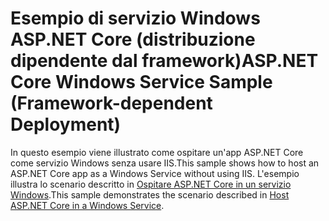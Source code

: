 # <a name="aspnet-core-windows-service-sample-framework-dependent-deployment"></a><span data-ttu-id="9de42-101">Esempio di servizio Windows ASP.NET Core (distribuzione dipendente dal framework)</span><span class="sxs-lookup"><span data-stu-id="9de42-101">ASP.NET Core Windows Service Sample (Framework-dependent Deployment)</span></span>

<span data-ttu-id="9de42-102">In questo esempio viene illustrato come ospitare un'app ASP.NET Core come servizio Windows senza usare IIS.</span><span class="sxs-lookup"><span data-stu-id="9de42-102">This sample shows how to host an ASP.NET Core app as a Windows Service without using IIS.</span></span> <span data-ttu-id="9de42-103">L'esempio illustra lo scenario descritto in [Ospitare ASP.NET Core in un servizio Windows](https://docs.microsoft.com/aspnet/core/host-and-deploy/windows-service).</span><span class="sxs-lookup"><span data-stu-id="9de42-103">This sample demonstrates the scenario described in [Host ASP.NET Core in a Windows Service](https://docs.microsoft.com/aspnet/core/host-and-deploy/windows-service).</span></span>
